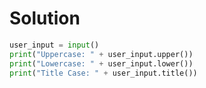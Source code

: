 # Solution

```python
user_input = input()
print("Uppercase: " + user_input.upper())
print("Lowercase: " + user_input.lower())
print("Title Case: " + user_input.title())
```
  